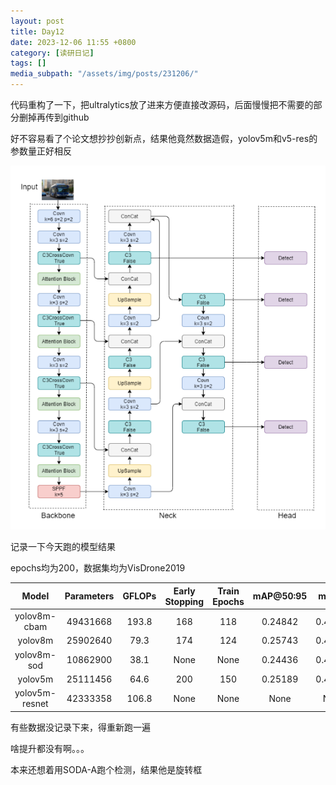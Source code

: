 ```yaml
---
layout: post
title: Day12
date: 2023-12-06 11:55 +0800
category: [读研日记]
tags: []
media_subpath: "/assets/img/posts/231206/"
---
```


代码重构了一下，把ultralytics放了进来方便直接改源码，后面慢慢把不需要的部分删掉再传到github

好不容易看了个论文想抄抄创新点，结果他竟然数据造假，yolov5m和v5-res的参数量正好相反

![Alt text](image.png)

记录一下今天跑的模型结果

epochs均为200，数据集均为VisDrone2019

|Model         |Parameters|GFLOPs|Early Stopping|Train Epochs|mAP@50:95| mAP50 |
|:---:         |:---:     |:---: |:---:         |:---:       |:---:    |:---:  |
|yolov8m-cbam  |49431668  |193.8 |168           |118         |0.24842  |0.41506|
|yolov8m       |25902640  |79.3  |174           |124         |0.25743  |0.42222|
|yolov8m-sod   |10862900  |38.1  |None          |None        |0.24436  |0.40563|
|yolov5m       |25111456  |64.6  |200           |150         |0.25189  |0.41390|
|yolov5m-resnet|42333358  |106.8 |None          |None        |None     |None   |

有些数据没记录下来，得重新跑一遍

啥提升都没有啊。。。

本来还想着用SODA-A跑个检测，结果他是旋转框
